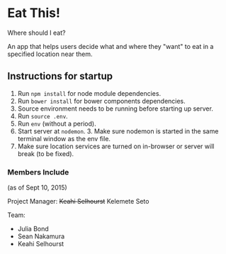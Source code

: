 # Eat This!
Where should I eat?

An app that helps users decide what and where they "want" to eat in a specified location near them.

## Instructions for startup
1. Run `npm install` for node module dependencies.
1. Run `bower install` for bower components dependencies.
1. Source environment needs to be running before starting up server.
  2. Run `source .env`.
  2. Run `env` (without a period).
  2. Start server at `nodemon`.
    3. Make sure nodemon is started in the same terminal window as the env file.
1. Make sure location services are turned on in-browser or server will break (to be fixed).

### Members Include
(as of Sept 10, 2015)

Project Manager: ~~Keahi Selhourst~~ Kelemete Seto

Team:
  - Julia Bond
  - Sean Nakamura
  - Keahi Selhourst